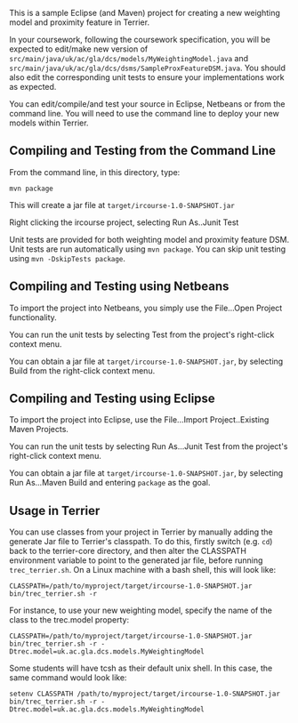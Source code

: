 This is a sample Eclipse (and Maven) project for creating a new weighting model and proximity feature in Terrier.

In your coursework, following the coursework specification, you will be expected to edit/make new version of `src/main/java/uk/ac/gla/dcs/models/MyWeightingModel.java` and `src/main/java/uk/ac/gla/dcs/dsms/SampleProxFeatureDSM.java`. You should also edit the corresponding unit tests to ensure your implementations work as expected.

You can edit/compile/and test your source in Eclipse, Netbeans or from the command line. You will need to use the command line to deploy your new models within Terrier.

## Compiling and Testing from the Command Line

From the command line, in this directory, type:
	
	mvn package

This will create a jar file at `target/ircourse-1.0-SNAPSHOT.jar`

 Right clicking the ircourse project, selecting Run As..Junit Test 

Unit tests are provided for both weighting model and proximity feature DSM. Unit tests are run automatically using `mvn package`. You can skip unit testing using `mvn -DskipTests package`.

## Compiling and Testing using Netbeans

To import the project into Netbeans, you simply use the File...Open Project functionality.

You can run the unit tests by selecting Test from the project's right-click context menu.

You can obtain a jar file at `target/ircourse-1.0-SNAPSHOT.jar`, by selecting Build from the right-click context menu.

## Compiling and Testing using Eclipse

To import the project into Eclipse, use the File...Import Project..Existing Maven Projects.

You can run the unit tests by selecting Run As...Junit Test from the project's right-click context menu.

You can obtain a jar file at `target/ircourse-1.0-SNAPSHOT.jar`, by selecting Run As...Maven Build and entering `package` as the goal. 

## Usage in Terrier

You can use classes from your project in Terrier by manually adding the generate Jar file to Terrier's classpath. To do this, firstly switch (e.g. `cd`) back to the terrier-core directory, and then alter the CLASSPATH environment variable to point to the generated jar file, before running `trec_terrier.sh`. On a Linux machine with a bash shell, this will look like:

	CLASSPATH=/path/to/myproject/target/ircourse-1.0-SNAPSHOT.jar bin/trec_terrier.sh -r
	
For instance, to use your new weighting model, specify the name of the class to the trec.model property:

	CLASSPATH=/path/to/myproject/target/ircourse-1.0-SNAPSHOT.jar bin/trec_terrier.sh -r -Dtrec.model=uk.ac.gla.dcs.models.MyWeightingModel

Some students will have tcsh as their default unix shell. In this case, the same command would look like:

    setenv CLASSPATH /path/to/myproject/target/ircourse-1.0-SNAPSHOT.jar 
    bin/trec_terrier.sh -r -Dtrec.model=uk.ac.gla.dcs.models.MyWeightingModel